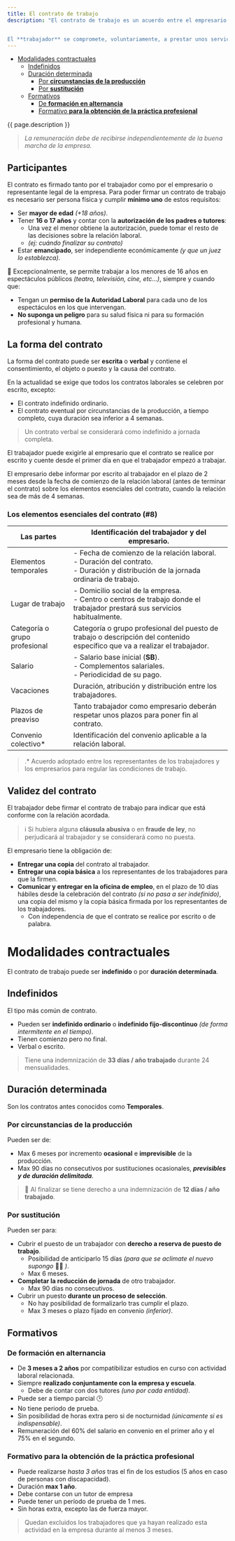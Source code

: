 ```yaml
---
title: El contrato de trabajo
description: "El contrato de trabajo es un acuerdo entre el empresario y el trabajador.


El **trabajador** se compromete, voluntariamente, a prestar unos servicios y a someterse a la organización y dirección del empresario a cambio de una remuneración (💰)."
---
```


- [Modalidades contractuales](#modalidades-contractuales)
  - [Indefinidos](#indefinidos)
  - [Duración determinada](#duración-determinada)
    - [Por **circunstancias de la producción**](#por-circunstancias-de-la-producción)
    - [Por **sustitución**](#por-sustitución)
  - [Formativos](#formativos)
    - [De **formación en alternancia**](#de-formación-en-alternancia)
    - [Formativo **para la obtención de la práctica profesional**](#formativo-para-la-obtención-de-la-práctica-profesional)

{{ page.description }}

> *La remuneración debe de recibirse independientemente de la buena marcha de la empresa.*

## Participantes

El contrato es firmado tanto por el trabajador como por el empresario o representante legal de la empresa. Para poder firmar un contrato de trabajo es necesario ser persona física y cumplir **mínimo uno** de estos requisitos:

- Ser **mayor de edad** *(+18 años)*.
- Tener **16 o 17 años** y contar con la **autorización de los padres o tutores**:
  - Una vez el menor obtiene la autorización, puede tomar el resto de las decisiones sobre la relación laboral.
  - *(ej: cuándo finalizar su contrato)*
- Estar **emancipado**, ser independiente económicamente *(y que un juez lo establezca)*.

💬 Excepcionalmente, se permite trabajar a los menores de 16 años en espectáculos públicos *(teatro, televisión, cine, etc...)*, siempre y cuando que:

- Tengan un **permiso de la Autoridad Laboral** para cada uno de los espectáculos en los que intervengan.
- **No suponga un peligro** para su salud física ni para su formación profesional y humana.

## La forma del contrato

La forma del contrato puede ser **escrita** o **verbal** y contiene el consentimiento, el objeto o puesto y la causa del contrato.

En la actualidad se exige que todos los contratos laborales se celebren por escrito, excepto:

- El contrato indefinido ordinario.
- El contrato eventual por circunstancias de la producción, a tiempo completo, cuya duración sea inferior a 4 semanas.

> Un contrato verbal se considerará como indefinido a jornada completa.

El trabajador puede exigirle al empresario que el contrato se realice por escrito y cuente desde el primer día en que el trabajador empezó a trabajar.

El empresario debe informar por escrito al trabajador en el plazo de 2 meses desde la fecha de comienzo de la relación laboral (antes de terminar el contrato) sobre los elementos esenciales del contrato, cuando la relación sea de más de 4 semanas.

### Los elementos esenciales del contrato (#8)

| Las partes                    | Identificación del trabajador y del empresario.                                                                                              |
| ----------------------------- | -------------------------------------------------------------------------------------------------------------------------------------------- |
| Elementos temporales          | - Fecha de comienzo de la relación laboral. <br> - Duración del contrato. <br> - Duración y distribución de la jornada ordinaria de trabajo. |
| Lugar de trabajo              | - Domicilio social de la empresa. <br> - Centro o centros de trabajo donde el trabajador prestará sus servicios habitualmente.               |
| Categoría o grupo profesional | Categoría o grupo profesional del puesto de trabajo o descripción del contenido específico que va a realizar el trabajador.                  |
| Salario                       | - Salario base inicial (**SB**). <br> - Complementos salariales. <br> - Periodicidad de su pago.                                             |
| Vacaciones                    | Duración, atribución y distribución entre los trabajadores.                                                                                  |
| Plazos de preaviso            | Tanto trabajador como empresario deberán respetar unos plazos para poner fin al contrato.                                                    |
| Convenio colectivo*           | Identificación del convenio aplicable a la relación laboral.                                                                                 |

> .* Acuerdo adoptado entre los representantes de los trabajadores y los empresarios para regular las condiciones de trabajo.

## Validez del contrato

El trabajador debe firmar el contrato de trabajo para indicar que está conforme con la relación acordada.

> ℹ Si hubiera alguna **cláusula abusiva** o en **fraude de ley**, no perjudicará al trabajador y se considerará como no puesta.

El empresario tiene la obligación de:

- **Entregar una copia** del contrato al trabajador.
- **Entregar una copia básica** a los representantes de los trabajadores para que la firmen.
- **Comunicar y entregar en la oficina de empleo**, en el plazo de 10 días hábiles desde la celebración del contrato *(si no pasa a ser indefinido)*, una copia del mismo y la copia básica firmada por los representantes de los trabajadores.
  - Con independencia de que el contrato se realice por escrito o de palabra.

# Modalidades contractuales

El contrato de trabajo puede ser **indefinido** o por **duración determinada**.

## Indefinidos

El tipo más común de contrato.

- Pueden ser **indefinido ordinario** o **indefinido fijo-discontinuo** *(de forma intermitente en el tiempo)*.
- Tienen comienzo pero no final.
- Verbal o escrito.
  
> Tiene una indemnización de **33 días / año trabajado** durante 24 mensualidades.

## Duración determinada

Son los contratos antes conocidos como **Temporales**.

### Por **circunstancias de la producción**

Pueden ser de:

- Max 6 meses por incremento **ocasional** e **imprevisible** de la producción.
- Max 90 días no consecutivos por sustituciones ocasionales, ***previsibles y de duración delimitada***.
  
 > 💬 Al finalizar se tiene derecho a una indemnización de **12 días / año trabajado**.

### Por **sustitución**

Pueden ser para:

- Cubrir el puesto de un trabajador con **derecho a reserva de puesto de trabajo**.
  - Posibilidad de anticiparlo 15 días *(para que se aclimate el nuevo supongo* 🤷‍♂️ *)*.
  - Max 6 meses.
- **Completar la reducción de jornada** de otro trabajador.
  - Max 90 días no consecutivos.
- Cubrir un puesto **durante un proceso de selección**.
  - No hay posibilidad de formalizarlo tras cumplir el plazo.
  - Max 3 meses o plazo fijado en convenio *(inferior)*.

## Formativos

### De **formación en alternancia**

- De **3 meses a  2 años** por compatibilizar estudios en curso con actividad laboral relacionada.
- Siempre **realizado conjuntamente con la empresa y escuela**.
  - Debe de contar con dos tutores *(uno por cada entidad)*.
- Puede ser a tiempo parcial 🕑
- No tiene periodo de prueba.
- Sin posibilidad de horas extra pero si de nocturnidad *(únicamente si  es indispensable)*.
- Remuneración del 60% del salario en convenio en el primer año y el 75% en el segundo.

### Formativo **para la obtención de la práctica profesional**

- Puede realizarse *hasta 3 años* tras el fin de los estudios (5 años en caso de personas con discapacidad).
- Duración **max 1 año**.
- Debe contarse con un tutor de empresa
- Puede tener un período de prueba de 1 mes.
- Sin horas extra, excepto las de fuerza mayor.

> Quedan excluidos los trabajadores que ya hayan realizado esta actividad en la empresa durante al menos 3 meses.
